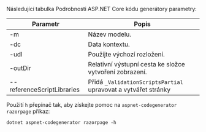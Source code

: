 <a name="codegenerator"></a>Následující tabulka Podrobnosti ASP.NET Core kódu generátory parametry:

| Parametr               | Popis|
| ----------------- | ------------ |
| -m  | Název modelu. |
| -dc  | Data kontextu. |
| -udl | Použijte výchozí rozložení. |
| -outDir | Relativní výstupní cesta ke složce vytvoření zobrazení. |
| --referenceScriptLibraries | Přidá `_ValidationScriptsPartial` upravovat a vytvářet stránky |

Použití `h` přepínač tak, aby získejte pomoc na `aspnet-codegenerator razorpage` příkaz:

```console
dotnet aspnet-codegenerator razorpage -h
```

